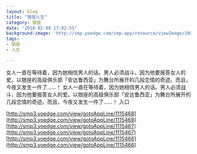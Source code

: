 ```yaml
---
layout: blog
title: "银座人生"
category: 银座
date: "2018-02-09 17:02:55"
background-image: 'http://smp.yoedge.com/smp-app/resource/viewImage/1004030appline.png'
tags:
- 银座
- 人生

---
```

女人一直在等待着，因为她相信男人的话。男人必须战斗，因为他要报答女人的爱。以银座的高级俱乐部「安达鲁西亚」为舞台所展开的几段恋情的奇迹。而且，今夜又发生一件了……！
女人一直在等待着，因为她相信男人的话。男人必须战斗，因为他要报答女人的爱。以银座的高级俱乐部「安达鲁西亚」为舞台所展开的几段恋情的奇迹。而且，今夜又发生一件了……！
入口

[http://smp3.yoedge.com/view/gotoAppLine/1115468](http://smp3.yoedge.com/view/gotoAppLine/1115468)
[http://smp3.yoedge.com/view/gotoAppLine/1115467](http://smp3.yoedge.com/view/gotoAppLine/1115467)
[http://smp3.yoedge.com/view/gotoAppLine/1115466](http://smp3.yoedge.com/view/gotoAppLine/1115466)

        
